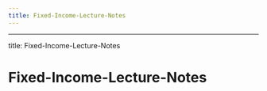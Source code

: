 ```yaml
---
title: Fixed-Income-Lecture-Notes
---
```

---
title: Fixed-Income-Lecture-Notes
# Fixed-Income-Lecture-Notes
